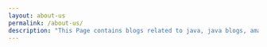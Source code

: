 ```yaml
---
layout: about-us
permalink: /about-us/
description: "This Page contains blogs related to java, java blogs, amazon S3 blogs"
---
```

